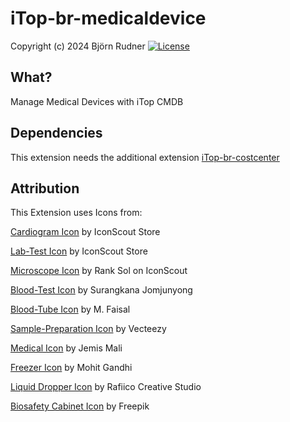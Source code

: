 # iTop-br-medicaldevice

Copyright (c) 2024 Björn Rudner
[![License](https://img.shields.io/github/license/rudnerbjoern/iTop-br-medicaldevice)](https://github.com/rudnerbjoern/iTop-br-medicaldevice/blob/main/LICENSE)

## What?

Manage Medical Devices with iTop CMDB

## Dependencies

This extension needs the additional extension [iTop-br-costcenter](https://github.com/rudnerbjoern/iTop-br-costcenter)

## Attribution

This Extension uses Icons from:

[Cardiogram Icon](https://iconscout.com/icons/cardiogram) by IconScout Store

[Lab-Test Icon](https://iconscout.com/icons/lab-test) by IconScout Store

[Microscope Icon](https://iconscout.com/icons/microscope) by Rank Sol on IconScout

[Blood-Test Icon](https://iconscout.com/icons/blood-test) by Surangkana Jomjunyong

[Blood-Tube Icon](https://iconscout.com/icons/blood-tube) by M. Faisal

[Sample-Preparation Icon](https://www.vecteezy.com/free-vector/container) by Vecteezy

[Medical Icon](https://iconscout.com/icons/medical) by Jemis Mali

[Freezer Icon](https://iconscout.com/icons/freezer) by Mohit Gandhi

[Liquid Dropper Icon](https://iconscout.com/icons/liquid-dropper) by Rafiico Creative Studio

[Biosafety Cabinet Icon](https://www.freepik.com/icon/biosafety-cabinet_9569504) by Freepik
